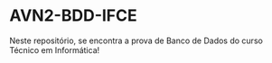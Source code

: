 # AVN2-BDD-IFCE
Neste repositório, se encontra a prova de Banco de Dados do curso Técnico em Informática!
